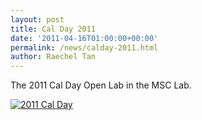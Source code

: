 ```yaml
---
layout: post
title: Cal Day 2011
date: '2011-04-16T01:00:00+00:00'
permalink: /news/calday-2011.html
author: Raechel Tan
---
```

<p>The 2011 Cal Day Open Lab in the MSC Lab.</p><p class="indent"><a href="{{ site.baseurl }}/assets/images/posts/2011CalDay.jpg" ><img src="{{ site.baseurl }}/assets/images/posts/2011CalDays.jpg" alt="2011 Cal Day" border="0"></a></p>

